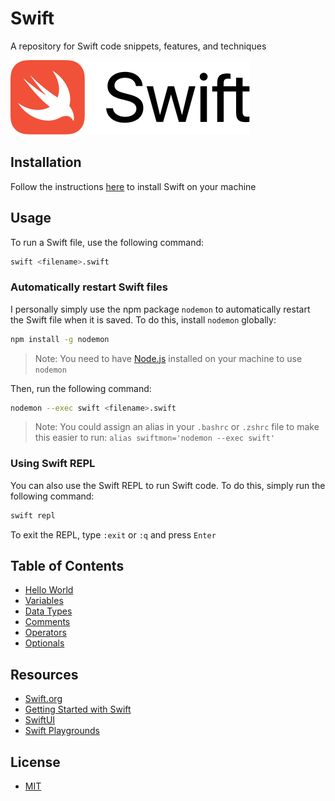 # Swift

A repository for Swift code snippets, features, and techniques

![logo](./logo.svg 'logo')

## Installation

Follow the instructions [here](https://www.swift.org/install/macos/) to install Swift on your machine

## Usage

To run a Swift file, use the following command:

```bash
swift <filename>.swift
```

### Automatically restart Swift files

I personally simply use the npm package `nodemon` to automatically restart the Swift file when it is saved. To do this, install `nodemon` globally:

```bash
npm install -g nodemon
```

> Note: You need to have [Node.js](https://nodejs.org/en) installed on your machine to use `nodemon`

Then, run the following command:

```bash
nodemon --exec swift <filename>.swift
```

> Note: You could assign an alias in your `.bashrc` or `.zshrc` file to make this easier to run:
> `alias swiftmon='nodemon --exec swift'`

### Using Swift REPL

You can also use the Swift REPL to run Swift code. To do this, simply run the following command:

```bash
swift repl
```

To exit the REPL, type `:exit` or `:q` and press `Enter`

## Table of Contents

- [Hello World](./examples/HelloWorld.swift)
- [Variables](./examples/Variables.swift)
- [Data Types](./examples/DataTypes.swift)
- [Comments](./examples/Comments.swift)
- [Operators](./examples/Operators.swift)
- [Optionals](./examples/Optionals.swift)

## Resources

- [Swift.org](https://www.swift.org/)
- [Getting Started with Swift](https://www.swift.org/getting-started/)
- [SwiftUI](https://www.swift.org/getting-started/swiftui/)
- [Swift Playgrounds](https://www.apple.com/swift/playgrounds/)

## License

- [MIT](LICENSE.md)
